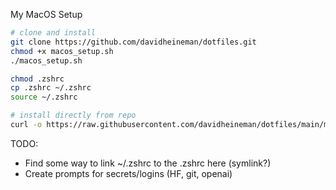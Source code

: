 My MacOS Setup

```sh
# clone and install
git clone https://github.com/davidheineman/dotfiles.git
chmod +x macos_setup.sh
./macos_setup.sh

chmod .zshrc
cp .zshrc ~/.zshrc
source ~/.zshrc
```

```sh
# install directly from repo
curl -o https://raw.githubusercontent.com/davidheineman/dotfiles/main/macos_setup.sh | sh
```

TODO:
- Find some way to link ~/.zshrc to the .zshrc here (symlink?)
- Create prompts for secrets/logins (HF, git, openai)